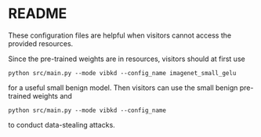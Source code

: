 # README
These configuration files are helpful when visitors cannot access the provided resources.

Since the pre-trained weights are in resources, visitors should at first use

```
python src/main.py --mode vibkd --config_name imagenet_small_gelu
```
for a useful small benign model. Then visitors can use the small benign pre-trained weights and 

```
python src/main.py --mode vibkd --config_name
```
to conduct data-stealing attacks.